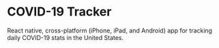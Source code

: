 # COVID-19 Tracker

React native, cross-platform (iPhone, iPad, and Android) app for tracking daily COVID-19 stats in the United States.
